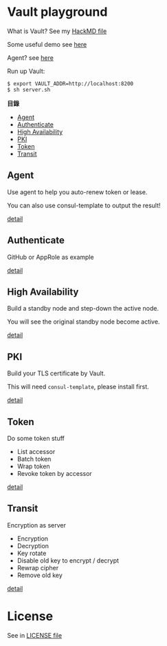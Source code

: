# Vault playground

What is Vault? See my [HackMD file](https://hackmd.io/@Lu-Shueh-Chou/S1olCKrAD)

Some useful demo see [here](https://hackmd.io/idIbJh-aRj-yT7_1Q5AqKQ)

Agent? see [here](https://hackmd.io/@Lu-Shueh-Chou/ryAnPIrkO)

Run up Vault:

```script
$ export VAULT_ADDR=http://localhost:8200
$ sh server.sh
```

**目錄**

- [Agent](#agent)
- [Authenticate](#authenticate)
- [High Availability](#high-availability)
- [PKI](#pki)
- [Token](#token)
- [Transit](#transit)

## Agent

Use agent to help you auto-renew token or lease.

You can also use consul-template to output the result!

[detail](agent/README.md)

## Authenticate

GitHub or AppRole as example

[detail](authenticate/README.md)

## High Availability

Build a standby node and step-down the active node.

You will see the original standby node become active.

[detail](HA/README.md)

## PKI

Build your TLS certificate by Vault.

This will need `consul-template`, please install first.

[detail](pki/README.md)

## Token

Do some token stuff

- List accessor
- Batch token
- Wrap token
- Revoke token by accessor

[detail](token/README.md)

## Transit

Encryption as server

- Encryption
- Decryption
- Key rotate
- Disable old key to encrypt / decrypt
- Rewrap cipher
- Remove old key

[detail](transit/README.md)

# License

See in [LICENSE file](LICENSE)
